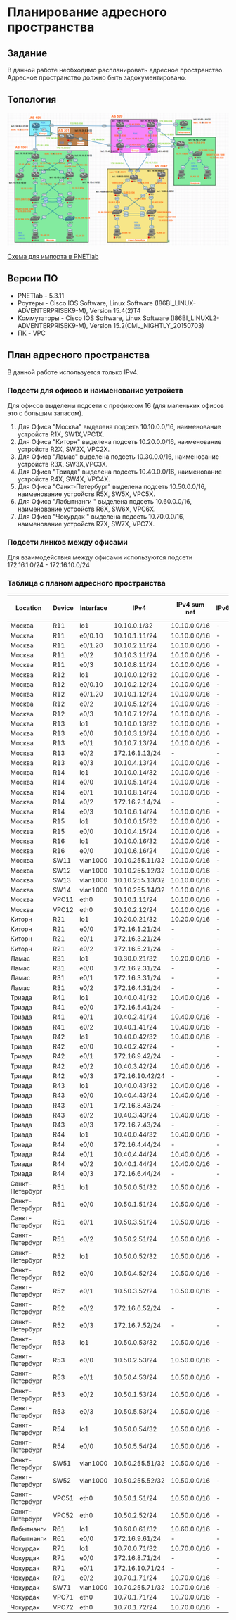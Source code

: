 # Планирование адресного пространства 

## Задание

В данной работе необходимо распланировать адресное пространство.
Адресное пространство должно быть задокументировано.

## Топология

![a](media/lab04_1.PNG)


[Схема для импорта в PNETlab](media/otus_cource_lab4_net_planning_pnetlab_export-20241116-183936)

## Версии ПО

- PNETlab - 5.3.11
- Роутеры - Cisco IOS Software, Linux Software (I86BI_LINUX-ADVENTERPRISEK9-M), Version 15.4(2)T4
- Коммутаторы - Cisco IOS Software, Linux Software (I86BI_LINUXL2-ADVENTERPRISEK9-M), Version 15.2(CML_NIGHTLY_20150703)
- ПК - VPC


## План адресного пространства
В данной работе используется только IPv4.  

### Подсети для офисов и наименование устройств
Для офисов выделены подсети с префиксом 16 (для маленьких офисов это с большим запасом).
1. Для Офиса "Москва" выделена подсеть 10.10.0.0/16, наименование устройств R1X, SW1X,VPC1X.
1. Для Офиса "Киторн" выделена подсеть 10.20.0.0/16, наименование устройств R2X, SW2X, VPC2X.
1. Для Офиса "Ламас" выделена подсеть 10.30.0.0/16, наименование устройств R3X, SW3X,VPC3X. 
1. Для Офиса "Триада" выделена подсеть 10.40.0.0/16, наименование устройств R4X, SW4X, VPC4X.
1. Для Офиса "Санкт-Петербург" выделена подсеть 10.50.0.0/16, наименование устройств R5X, SW5X, VPC5X.
1. Для Офиса "Лабытнанги " выделена подсеть 10.60.0.0/16, наименование устройств R6X, SW6X, VPC6X.
1. Для Офиса "Чокурдак " выделена подсеть 10.70.0.0/16, наименование устройств R7X, SW7X, VPC7X.

### Подсети линков между офисами
Для взаимодействия между офисами используются подсети 172.16.1.0/24 - 172.16.10.0/24

### Таблица с планом адресного пространства
Location | Device | Interface | IPv4 | IPv4 sum net | IPv6 | IPv6 sum net 
--- | --- | --- | --- | --- | --- | ---
Москва | R11 | lo1 | 10.10.0.1/32 | 10.10.0.0/16 | - | - 
Москва | R11 | e0/0.10 | 10.10.1.11/24 | 10.10.0.0/16 | - | - 
Москва | R11 | e0/1.20 | 10.10.2.11/24 | 10.10.0.0/16 | - | - 
Москва | R11 | e0/2 | 10.10.3.11/24 | 10.10.0.0/16 | - | - 
Москва | R11 | e0/3 | 10.10.8.11/24 | 10.10.0.0/16 | - | - 
Москва | R12 | lo1 | 10.10.0.12/32 | 10.10.0.0/16 | - | - 
Москва | R12 | e0/0.10 | 10.10.2.12/24 | 10.10.0.0/16 | - | - 
Москва | R12 | e0/1.20 | 10.10.1.12/24 | 10.10.0.0/16 | - | - 
Москва | R12 | e0/2 | 10.10.5.12/24 | 10.10.0.0/16 | - | - 
Москва | R12 | e0/3 | 10.10.7.12/24 | 10.10.0.0/16 | - | -
Москва | R13 | lo1 | 10.10.0.13/32 | 10.10.0.0/16 | - | - 
Москва | R13 | e0/0 | 10.10.3.13/24 | 10.10.0.0/16 | - | - 
Москва | R13 | e0/1 | 10.10.7.13/24 | 10.10.0.0/16 | - | - 
Москва | R13 | e0/2 | 172.16.1.13/24 | - | - | - 
Москва | R13 | e0/3 | 10.10.4.13/24 | 10.10.0.0/16 | - | -  
Москва | R14 | lo1 | 10.10.0.14/32 | 10.10.0.0/16 | - | - 
Москва | R14 | e0/0 | 10.10.5.14/24 | 10.10.0.0/16 | - | - 
Москва | R14 | e0/1 | 10.10.8.14/24 | 10.10.0.0/16 | - | - 
Москва | R14 | e0/2 | 172.16.2.14/24 | - | - | - 
Москва | R14 | e0/3 | 10.10.6.14/24 | 10.10.0.0/16 | - | -  
Москва | R15 | lo1 | 10.10.0.15/32 | 10.10.0.0/16 | - | - 
Москва | R15 | e0/0 | 10.10.4.15/24 | 10.10.0.0/16 | - | - 
Москва | R16 | lo1 | 10.10.0.16/32 | 10.10.0.0/16 | - | - 
Москва | R16 | e0/0 | 10.10.6.16/24 | 10.10.0.0/16 | - | - 
Москва | SW11 | vlan1000 | 10.10.255.11/32 | 10.10.0.0/16 | - | - 
Москва | SW12 | vlan1000 | 10.10.255.12/32 | 10.10.0.0/16 | - | - 
Москва | SW13 | vlan1000 | 10.10.255.13/32 | 10.10.0.0/16 | - | - 
Москва | SW14 | vlan1000 | 10.10.255.14/32 | 10.10.0.0/16 | - | - 
Москва | VPC11 | eth0 | 10.10.1.11/24 | 10.10.0.0/16 | - | - 
Москва | VPC12 | eth0 | 10.10.2.12/24 | 10.10.0.0/16 | - | - 
Киторн | R21 | lo1 | 10.20.0.21/32 | 10.20.0.0/16 | - | - 
Киторн | R21 | e0/0 | 172.16.1.21/24 | - | - | - 
Киторн | R21 | e0/1 | 172.16.3.21/24 | - | - | - 
Киторн | R21 | e0/2 | 172.16.5.21/24 | - | - | - 
Ламас | R31 | lo1 | 10.30.0.21/32 | 10.20.0.0/16 | - | - 
Ламас | R31 | e0/0 | 172.16.2.31/24 | - | - | - 
Ламас | R31 | e0/1 | 172.16.3.31/24 | - | - | - 
Ламас | R31 | e0/2 | 172.16.4.31/24 | - | - | - 
Триада | R41 | lo1 | 10.40.0.41/32 | 10.40.0.0/16 | - | - 
Триада | R41 | e0/0 | 172.16.5.41/24 | - | - | - 
Триада | R41 | e0/1 | 10.40.2.41/24 | 10.40.0.0/16 | - | - 
Триада | R41 | e0/2 | 10.40.1.41/24 | 10.40.0.0/16 | - | - 
Триада | R42 | lo1 | 10.40.0.42/32 | 10.40.0.0/16 | - | - 
Триада | R42 | e0/0 | 10.40.2.42/24 | - | - | - 
Триада | R42 | e0/1 | 172.16.9.42/24 | - | - | - 
Триада | R42 | e0/2 | 10.40.3.42/24 | 10.40.0.0/16 | - | - 
Триада | R42 | e0/3 | 172.16.10.42/24 | - | - | - 
Триада | R43 | lo1 | 10.40.0.43/32 | 10.40.0.0/16 | - | - 
Триада | R43 | e0/0 | 10.40.4.43/24 | 10.40.0.0/16 | - | - 
Триада | R43 | e0/1 | 172.16.8.43/24 | - | - | - 
Триада | R43 | e0/2 | 10.40.3.43/24 | 10.40.0.0/16 | - | - 
Триада | R43 | e0/3 | 172.16.7.43/24 | - | - | - 
Триада | R44 | lo1 | 10.40.0.44/32 | 10.40.0.0/16 | - | - 
Триада | R44 | e0/0 | 172.16.4.44/24| - | - | - 
Триада | R44 | e0/1 | 10.40.4.44/24 | 10.40.0.0/16 | - | - 
Триада | R44 | e0/2 | 10.40.1.44/24 | 10.40.0.0/16 | - | - 
Триада | R44 | e0/3 | 172.16.6.44/24 | - | - | - 
Санкт-Петербург | R51 | lo1 | 10.50.0.51/32 | 10.50.0.0/16 | - | - 
Санкт-Петербург | R51 | e0/0 | 10.50.1.51/24 | 10.50.0.0/16 | - | - 
Санкт-Петербург | R51 | e0/1 | 10.50.3.51/24 | 10.50.0.0/16 | - | - 
Санкт-Петербург | R51 | e0/2 | 10.50.2.51/24 | 10.50.0.0/16 | - | - 
Санкт-Петербург | R52 | lo1 | 10.50.0.52/32 | 10.50.0.0/16 | - | - 
Санкт-Петербург | R52 | e0/0 | 10.50.4.52/24 | 10.50.0.0/16 | - | - 
Санкт-Петербург | R52 | e0/1 | 10.50.3.52/24 | 10.50.0.0/16 | - | - 
Санкт-Петербург | R52 | e0/2 | 172.16.6.52/24 | - | - | - 
Санкт-Петербург | R52 | e0/3 | 172.16.7.52/24 | - | - | - 
Санкт-Петербург | R53 | lo1 | 10.50.0.53/32 | 10.50.0.0/16 | - | - 
Санкт-Петербург | R53 | e0/0 | 10.50.2.53/24 | 10.50.0.0/16 | - | - 
Санкт-Петербург | R53 | e0/1 | 10.50.4.53/24 | 10.50.0.0/16 | - | - 
Санкт-Петербург | R53 | e0/2 | 10.50.1.53/24 | 10.50.0.0/16 | - | - 
Санкт-Петербург | R53 | e0/3 | 10.50.5.53/24 | 10.50.0.0/16 | - | - 
Санкт-Петербург | R54 | lo1 | 10.50.0.54/32 | 10.50.0.0/16 | - | - 
Санкт-Петербург | R54 | e0/0 | 10.50.5.54/24 | 10.50.0.0/16 | - | - 
Санкт-Петербург | SW51 | vlan1000 | 10.50.255.51/32 | 10.50.0.0/16 | - | - 
Санкт-Петербург | SW52 | vlan1000 | 10.50.255.52/32 | 10.50.0.0/16 | - | - 
Санкт-Петербург | VPC51 | eth0 | 10.50.1.51/24 | 10.50.0.0/16 | - | - 
Санкт-Петербург | VPC52 | eth0 | 10.50.2.52/24 | 10.50.0.0/16 | - | - 
Лабытнанги | R61 | lo1 | 10.60.0.61/32 | 10.60.0.0/16 | - | - 
Лабытнанги | R61 | e0/0 | 172.16.9.61/24 | - | - | - 
Чокурдак | R71 | lo1 | 10.70.0.71/32 | 10.70.0.0/16 | - | - 
Чокурдак | R71 | e0/0 | 172.16.8.71/24 | - | - | - 
Чокурдак | R71 | e0/1 | 172.16.10.71/24 | - | - | - 
Чокурдак | R71 | e0/2 | 10.70.1.71/24 | 10.70.0.0/16 | - | - 
Чокурдак | SW71 | vlan1000 | 10.70.255.71/32 | 10.70.0.0/16 | - | -
Чокурдак | VPC71 | eth0 | 10.70.1.71/24 | 10.70.0.0/16 | - | - 
Чокурдак | VPC72 | eth0 | 10.70.1.72/24 | 10.70.0.0/16 | - | -
